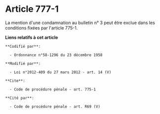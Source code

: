 # Article 777-1

La mention d'une condamnation au bulletin n° 3 peut être exclue dans les conditions fixées par l'article 775-1.

**Liens relatifs à cet article**

	**Codifié par**:

	  - Ordonnance n°58-1296 du 23 décembre 1958

	**Modifié par**:

	  - Loi n°2012-409 du 27 mars 2012 - art. 14 (V)

	**Cite**:

	  - Code de procédure pénale - art. 775-1

	**Cité par**:

	  - Code de procédure pénale - art. R69 (V)
